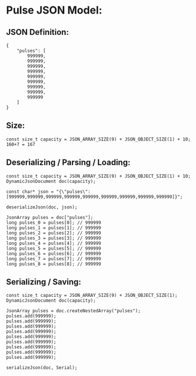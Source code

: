 Pulse JSON Model:
=======================

JSON Definition:
----------------

```
{
	"pulses": [
        999999,
        999999,
        999999,
        999999,
        999999,
        999999,
        999999,
        999999,
        999999
	]
}
```

Size:
-----

```
const size_t capacity = JSON_ARRAY_SIZE(9) + JSON_OBJECT_SIZE(1) + 10;
160+7 = 167
```

Deserializing / Parsing / Loading:
----------------------------------

```
const size_t capacity = JSON_ARRAY_SIZE(9) + JSON_OBJECT_SIZE(1) + 10;
DynamicJsonDocument doc(capacity);

const char* json = "{\"pulses\":[999999,999999,999999,999999,999999,999999,999999,999999,999999]}";

deserializeJson(doc, json);

JsonArray pulses = doc["pulses"];
long pulses_0 = pulses[0]; // 999999
long pulses_1 = pulses[1]; // 999999
long pulses_2 = pulses[2]; // 999999
long pulses_3 = pulses[3]; // 999999
long pulses_4 = pulses[4]; // 999999
long pulses_5 = pulses[5]; // 999999
long pulses_6 = pulses[6]; // 999999
long pulses_7 = pulses[7]; // 999999
long pulses_8 = pulses[8]; // 999999
```

Serializing / Saving:
---------------------

```
const size_t capacity = JSON_ARRAY_SIZE(9) + JSON_OBJECT_SIZE(1);
DynamicJsonDocument doc(capacity);

JsonArray pulses = doc.createNestedArray("pulses");
pulses.add(999999);
pulses.add(999999);
pulses.add(999999);
pulses.add(999999);
pulses.add(999999);
pulses.add(999999);
pulses.add(999999);
pulses.add(999999);
pulses.add(999999);

serializeJson(doc, Serial);
```
